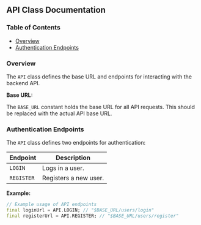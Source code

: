 ## API Class Documentation

### Table of Contents

- [Overview](#overview)
- [Authentication Endpoints](#authentication-endpoints)

### Overview

The `API` class defines the base URL and endpoints for interacting with the backend API.

**Base URL:**

The `BASE_URL` constant holds the base URL for all API requests. This should be replaced with the actual API base URL.

### Authentication Endpoints

The `API` class defines two endpoints for authentication:

| Endpoint | Description |
|---|---|
| `LOGIN` |  Logs in a user. |
| `REGISTER` | Registers a new user. |

**Example:**

```dart
// Example usage of API endpoints
final loginUrl = API.LOGIN; // "$BASE_URL/users/login"
final registerUrl = API.REGISTER; // "$BASE_URL/users/register"
```